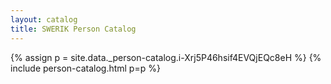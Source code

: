 ```yaml
---
layout: catalog
title: SWERIK Person Catalog
---
```

{% assign p = site.data._person-catalog.i-Xrj5P46hsif4EVQjEQc8eH %}
{% include person-catalog.html p=p %}

